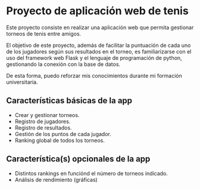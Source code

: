 # Proyecto de aplicación web de tenis
Este proyecto consiste en realizar una aplicación web que permita gestionar torneos de tenis entre amigos.

El objetivo de este proyecto, además de facilitar la puntuación de cada uno de los jugadores según sus resultados en el torneo, es familiarizarse con el uso del framework web Flask y el lenguaje de programación de python, gestionando la conexión con la base de datos.

De esta forma, puedo reforzar mis conocimientos durante mi formación universitaria.

## Características básicas de la app

- Crear y gestionar torneos.
- Registro de jugadores.
- Registro de resultados.
- Gestión de los puntos de cada jugador.
- Ranking global de todos los torneos.

## Característica(s) opcionales de la app
- Distintos rankings en funciónd el número de torneos indicado.
- Análisis de rendimiento (gráficas)